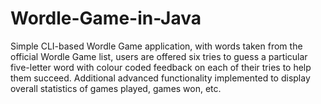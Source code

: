 # Wordle-Game-in-Java
Simple CLI-based Wordle Game application, with words taken from the official Wordle Game list, users are offered six tries to guess a particular five-letter word with colour coded feedback on each of their tries to help them succeed. Additional advanced functionality implemented to display overall statistics of games played, games won, etc.
